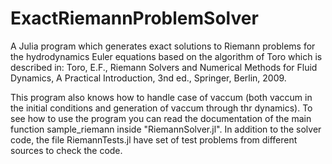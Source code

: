 # ExactRiemannProblemSolver
A Julia program which generates exact solutions to Riemann problems for the hydrodynamics Euler equations based on the algorithm of Toro which is described in:
Toro, E.F., Riemann Solvers and Numerical Methods for Fluid Dynamics, A Practical Introduction, 3nd ed., Springer, Berlin, 2009.

This program also knows how to handle case of vaccum (both vaccum in the initial conditions and generation of vaccum through thr dynamics).
To see how to use the program you can read the documentation of the main function sample_riemann inside "RiemannSolver.jl".
In addition to the solver code, the file RiemannTests.jl have set of test problems from different sources to check the code.